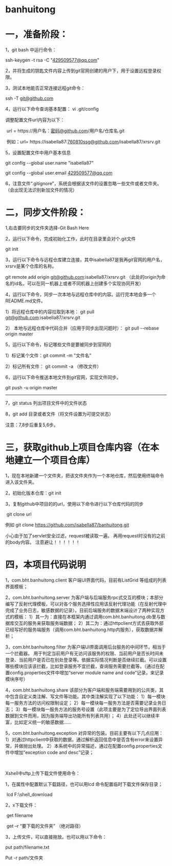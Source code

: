 # banhuitong

# 一，准备阶段：

1，git bash 中运行命令：

ssh-keygen -t rsa -C "429509577@qq.com"

2，并将生成的钥匙文件内容上传到git官网创建的用户下，用于设置远程登录权限。

3，测试本地能否正常连接远程git命令：

ssh -T git@github.com

4，运行以下命令查询基本配置： vi .git/config

调整配置文件url内容为以下：

​	url = https://用户名：密码@github.com/用户名/仓库名.git

​	例如：url=	https://isabella87:760810ssg@github.com/isabella87/xrsrv.git

5，设置配置文件中用户基本信息

git config --global user.name "isabella87"

git config --global user.email  429509577@qq.com

6，注意文件“.gitignore”，系统会根据该文件的设置忽略一些文件或者文件夹。（会出现无法识别新加文件的情况）



# 二，同步文件阶段：

1,右击要同步的文件夹选择-Git Bash Here

2，运行以下命令，完成初始化工作，此时在目录里会对个.git文件

git init

3，运行以下命令与远程仓库建立连接，其中isabella87是我再git官网的用户名，xrsrv是某个仓库的名称。

git remote add origin git@github.com:isabella87/xrsrv.git  （此处的origin为命名的id名，可以在同一机器上或者不同机器上创建多个实现协同开发）

4，运行以下命令，同步一次本地与远程仓库中的内容。运行完本地会多一个README.md文件。

1）将远程仓库中的内容拉取到本地：  git pull git@github.com:isabella87/xrsrv.git

2） 本地与远程仓库中代码合并（应用于同步出现问题时）： git pull --rebase origin master

5，运行以下命令，标记哪些文件是要被同步到官网的

1）标记某个文件：git commit -m "文件名"

2）标记所有文件： git commit  -a   （修改文件）

6，运行以下命令推送本地文件到git官网，实现文件同步。

git push -u origin master



------

7，git status 列出项目文件中的文件状态

8，git add 目录或者文件（将文件设置为可提交状态）



注意：7,8步后重复5,6步。



# 三，获取github上项目仓库内容（在本地建立一个项目仓库）

1，现在本地新建一个文件夹，把该文件夹作为一个本地仓库，然后使用终端命令进入该文件夹。

2，初始化版本仓库：git init

3，复制github中项目的的url，使用以下命令进行以下仓库代码的同步

​	git clone url  

例如 git clone https://github.com/isabella87/banhuitong.git

小心由于加了servlet安全过滤，request被读取一遍。 再用request时没有的之前的body内容。  注意避让！！！！！！


# 四，本项目代码说明

1，com.bht.banhuitong.client 客户端UI界面代码，目前有ListGrid 等组成的列表界面模板；

2，com.bht.banhuitong.server 为客户端与后端服务rpc式交互的模块；本部分编写了反射代理模板，可以对各个服务选择性应用该反射代理功能（在反射代理中完成了业务日志，敏感数据的记录）。目前后端服务的数据末端设计了两种实现方式的模板：
	1）其一为：直接在本框架内通过调用com.bht.banhuitong.db里与数据库交互的服务来获取服务端数据；
	2）其二为：通过httpclient方式去获取外部已经写好的服务端服务（调用com.bht.banhuitong.http内服务），获取数据并解析；
	
3，com.bht.banhuitong.filter 为客户端UI界面调用后台服务的中间环节，相当于一个拦截器。
	用于判定当前用户有无访问该服务的权限、当前用户是否长时间未登录、当前用户是否已在别处登录等。依据实际情况判断是否继续拦截。可以设置哪些模块应该该拦截，比如登录服务不宜拦截，查询服务需要拦截等。（通过在配置config.properties文件中增加“server module name and code”记录，来记录模块序号）
	
4，com.bht.banhuitong.share 该部分为客户端和服务端需要用到的公共类，其中包含自定义类注解、写文件等功能。其中类注解实现了以下功能：
	1）每一模块每一服务方法的访问权限制设定；
	2）每一模块每一服务方法是否需要记录业务日志；
	3）每一模块每一服务方法的服务号设置（此项主要是为了定位导出界面列表数据到文件而用，因为服务端导出功能所有列表共用）；
	4）此处还可以继续丰富，比如定义统一的敏感数据......

5，com.bht.banhuitong.exception 对异常的包装。目前主要有以下几点应用：
	1）对通过httpclient中获取的数据，通过解析返回信息中是否含有error来设置异常，并做抛出处理。
	2）本系统中的异常描述，通过在配置config.properties文件中增加“exception code and desc”记录；

​	



Xshell中sftp上传下载文件使用命令：

1，在属性中配置默认下载路径，也可以用lcd 命令配置临时下载文件保存目录；

​		lcd  F:\shell_download

2，x下载文件：

​		get   filename

​		get  –r  “要下载的文件夹” （绝对路径）

3，上传文件，可以直接拖放。也可以用以下命令：

put  path/filename.txt

Put  -r  path/文件夹



